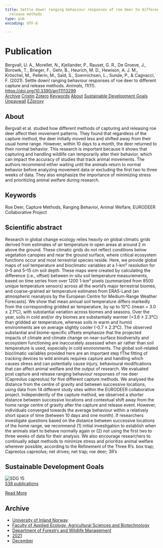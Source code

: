 ```yaml
---
title: Settle down! ranging behaviour responses of roe deer to different capture and
  release methods
type: pub
encoding: UTF-8

---
```

<h1>Publication</h1>
<article id="csl-bib-container-VX29PDRU" class="csl-bib-container">
  <div class="csl-bib-body"> <div class="csl-entry">Bergvall, U. A., Morellet, N., Kjellander, P., Rauset, G. R., De Groeve, J., Borowik, T., Brieger, F., Gehr, B., Heurich, M. D., Hewison, A. J. M., Kröschel, M., Pellerin, M., Saïd, S., Soennichsen, L., Sunde, P., &#38; Cagnacci, F. (2021). Settle down! ranging behaviour responses of roe deer to different capture and release methods. <i>Animals</i>, <i>11</i>(11). <a href="https://doi.org/10.3390/ani11113299">https://doi.org/10.3390/ani11113299</a></div> </div>
  <div class="csl-bib-buttons">
    <a href="#taxonomy-article-VX29PDRU" alt="archive" class="csl-bib-button">Archive</a>
    <a href="https://app.cristin.no/results/show.jsf?id=1963201" alt="Cristin" class="csl-bib-button">Cristin</a>
    <a href="http://zotero.org/groups/5881554/items/VX29PDRU" alt="Zotero" class="csl-bib-button">Zotero</a>
    <a href="#keywords-article-VX29PDRU" alt="keywords" class="csl-bib-button">Keywords</a>
    <a href="#about-article-VX29PDRU" alt="about_pub" class="csl-bib-button">About</a>
    <a href="#sdg-article-VX29PDRU" alt="sdg" class="csl-bib-button">Sustainable Development Goals</a>
    <a href="https://www.mdpi.com/2076-2615/11/11/3299/pdf?version=1637662559" alt="Unpaywall" class="csl-bib-button">Unpaywall</a>
    <a href="https://www.mdpi.com/2076-2615/11/11/3299/pdf?version=1637662559" alt="EZproxy" class="csl-bib-button">EZproxy</a>
  </div>
  <div id="csl-bib-meta-container-VX29PDRU"></div>
</article>
<div id="csl-bib-meta-VX29PDRU" class="csl-bib-meta">
  <article id="about-article-VX29PDRU" class="about_pub-article">
    <h1>About</h1>
    Bergvall et al. studied how different methods of capturing and releasing roe deer affect their movement patterns. They found that regardless of the capture method, the deer initially moved less and shifted away from their usual home range. However, within 10 days to a month, the deer returned to their normal behavior. This research is important because it shows that capturing and handling wildlife can temporarily alter their behavior, which can impact the accuracy of studies that track animal movements. The authors recommend either waiting until the animals return to normal behavior before analyzing movement data or excluding the first two to three weeks of data. They also emphasize the importance of minimizing stress and prioritizing animal welfare during research.
  </article>
  <article id="keywords-article-VX29PDRU" class="keywords-article">
    <h1>Keywords</h1>
    Roe Deer, Capture Methods, Ranging Behavior, Animal Welfare, EURODEER Collaborative Project
  </article>
  <article id="abstract-article-VX29PDRU" class="abstract-article">
    <h1>Scientific abstract</h1>
    Research in global change ecology relies heavily on global climatic grids derived from estimates of air temperature in open areas at around 2 m above the ground. These climatic grids do not reflect conditions below vegetation canopies and near the ground surface, where critical ecosystem functions occur and most terrestrial species reside. Here, we provide global maps of soil temperature and bioclimatic variables at a 1-km² resolution for 0–5 and 5–15 cm soil depth. These maps were created by calculating the difference (i.e., offset) between in-situ soil temperature measurements, based on time series from over 1200 1-km² pixels (summarized from 8500 unique temperature sensors) across all the world’s major terrestrial biomes, and coarse-grained air temperature estimates from ERA5-Land (an atmospheric reanalysis by the European Centre for Medium-Range Weather Forecasts). We show that mean annual soil temperature differs markedly from the corresponding gridded air temperature, by up to 10°C (mean = 3.0 ± 2.1°C), with substantial variation across biomes and seasons. Over the year, soils in cold and/or dry biomes are substantially warmer (+3.6 ± 2.3°C) than gridded air temperature, whereas soils in warm and humid environments are on average slightly cooler (-0.7 ± 2.3°C). The observed substantial and biome-specific offsets emphasize that the projected impacts of climate and climate change on near-surface biodiversity and ecosystem functioning are inaccurately assessed when air rather than soil temperature is used, especially in cold environments. The global soil-related bioclimatic variables provided here are an important step fThe fitting of tracking devices to wild animals requires capture and handling which causes stress and can potentially cause injury, behavioural modifications that can affect animal welfare and the output of research. We evaluated post capture and release ranging behaviour responses of roe deer (Capreolus capreolus) for five different capture methods. We analysed the distance from the centre of gravity and between successive locations, using data from 14 different study sites within the EURODEER collaborative project. Independently of the capture method, we observed a shorter distance between successive locations and contextual shift away from the home range centre of gravity after the capture and release event. However, individuals converged towards the average behaviour within a relatively short space of time (between 10 days and one month). If researchers investigate questions based on the distance between successive locations of the home range, we recommend (1) initial investigation to establish when the animals start to behave normally again or (2) not using the first two to three weeks of data for their analysis. We also encourage researchers to continually adapt methods to minimize stress and prioritize animal welfare wherever possible, according to the Refinement of the Three R’s.  
box trap; Capreolus capreolus; net drives; net trap; roe deer; 3R’s
  </article>
  <article id="sdg-article-VX29PDRU" class="sdg-article">
    <h1>Sustainable Development Goals</h1>
    <div class="sdg-container"><div id="sdg15" class="sdg">
        <img src="{{< params subfolder >}}images/sdg/sdg15_en.png" class="image" alt="SDG 15">
        <div class="sdg-overlay">
          <a href="{{< params subfolder >}}en/archive/?sdg=15#archive" class="sdg-publication-count"><span>538</span> publications</a>
          <p><a href="https://sdgs.un.org/goals/goal15" class="sdg-read-more">Read More</a></p>
        </div>
      </div></div>
  </article>
  <article id="taxonomy-article-VX29PDRU" class="taxonomy-article">
    <h1>Archive</h1>
    <ul>
      <li><a href="{{< params subfolder >}}en/archive/?key=3DCRN523">University of Inland Norway</a></li>
      <li><a href="{{< params subfolder >}}en/archive/?key=T77LXH6D">Faculty of Applied Ecology, Agricultural Sciences and Biotechnology</a></li>
      <li><a href="{{< params subfolder >}}en/archive/?key=7TRARPE3">Department of Forestry and Wildlife Management</a></li>
      <li><a href="{{< params subfolder >}}en/archive/?key=5LT6Q2XL">2021</a></li>
      <li><a href="{{< params subfolder >}}en/archive/?key=VP7B3HEJ">December</a></li>
    </ul>
  </article>
</div>
